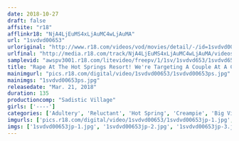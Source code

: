 ```yaml
---
date: 2018-10-27
draft: false
affsite: "r18"
afflinkr18: "NjA4LjEuMS4xLjAuMC4wLjAuMA"
url: "1svdvd00653"
urloriginal: "http://www.r18.com/videos/vod/movies/detail/-/id=1svdvd00653"
urlfinal: "http://media.r18.com/track/NjA4LjEuMS4xLjAuMC4wLjAuMA/videos/vod/movies/detail/-/id=1svdvd00653"
samplevid: "awspv3001.r18.com/litevideo/freepv/1/1sv/1svdvd653/1svdvd653_dmb_w.mp4"
title: "Rape At The Hot Springs Resort! We're Targeting A Couple At A Coed Bathing Resort And Raping The Girlfriend! This Maso Girl Obeys Whatever Her Boyfriend Says, And When She Agreed To Bathe In The Coed Bath Even With Other People Around, We Started Pounding Her Pussy With Our Cocks But Then She Started To Shake Her Ass Lustfully Even Though We Were Raping Her!!"
mainimgurl: "pics.r18.com/digital/video/1svdvd00653/1svdvd00653ps.jpg"
mainimgs: "1svdvd00653ps.jpg"
releasedate: "Mar. 21, 2018"
duration: 135
productioncomp: "Sadistic Village"
girls: ['----']
categories: ['Adultery', 'Reluctant', 'Hot Spring', 'Creampie', 'Big Vibrator', 'Hi-Def']
imgurls: ['pics.r18.com/digital/video/1svdvd00653/1svdvd00653jp-1.jpg', 'pics.r18.com/digital/video/1svdvd00653/1svdvd00653jp-2.jpg', 'pics.r18.com/digital/video/1svdvd00653/1svdvd00653jp-3.jpg', 'pics.r18.com/digital/video/1svdvd00653/1svdvd00653jp-4.jpg', 'pics.r18.com/digital/video/1svdvd00653/1svdvd00653jp-5.jpg', 'pics.r18.com/digital/video/1svdvd00653/1svdvd00653jp-6.jpg', 'pics.r18.com/digital/video/1svdvd00653/1svdvd00653jp-7.jpg', 'pics.r18.com/digital/video/1svdvd00653/1svdvd00653jp-8.jpg', 'pics.r18.com/digital/video/1svdvd00653/1svdvd00653jp-9.jpg', 'pics.r18.com/digital/video/1svdvd00653/1svdvd00653jp-10.jpg', 'pics.r18.com/digital/video/1svdvd00653/1svdvd00653jp-11.jpg', 'pics.r18.com/digital/video/1svdvd00653/1svdvd00653jp-12.jpg', 'pics.r18.com/digital/video/1svdvd00653/1svdvd00653jp-13.jpg', 'pics.r18.com/digital/video/1svdvd00653/1svdvd00653jp-14.jpg', 'pics.r18.com/digital/video/1svdvd00653/1svdvd00653jp-15.jpg', 'pics.r18.com/digital/video/1svdvd00653/1svdvd00653jp-16.jpg', 'pics.r18.com/digital/video/1svdvd00653/1svdvd00653jp-17.jpg', 'pics.r18.com/digital/video/1svdvd00653/1svdvd00653jp-18.jpg', 'pics.r18.com/digital/video/1svdvd00653/1svdvd00653jp-19.jpg', 'pics.r18.com/digital/video/1svdvd00653/1svdvd00653jp-20.jpg']
imgs: ['1svdvd00653jp-1.jpg', '1svdvd00653jp-2.jpg', '1svdvd00653jp-3.jpg', '1svdvd00653jp-4.jpg', '1svdvd00653jp-5.jpg', '1svdvd00653jp-6.jpg', '1svdvd00653jp-7.jpg', '1svdvd00653jp-8.jpg', '1svdvd00653jp-9.jpg', '1svdvd00653jp-10.jpg', '1svdvd00653jp-11.jpg', '1svdvd00653jp-12.jpg', '1svdvd00653jp-13.jpg', '1svdvd00653jp-14.jpg', '1svdvd00653jp-15.jpg', '1svdvd00653jp-16.jpg', '1svdvd00653jp-17.jpg', '1svdvd00653jp-18.jpg', '1svdvd00653jp-19.jpg', '1svdvd00653jp-20.jpg']
---
```

